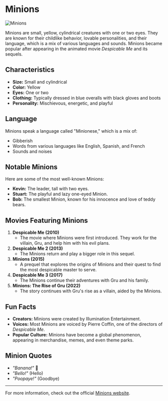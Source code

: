 # Minions

![Minions](https://upload.wikimedia.org/wikipedia/en/7/79/Minions_%28film%29_poster.jpg)

Minions are small, yellow, cylindrical creatures with one or two eyes. They are known for their childlike behavior, lovable personalities, and their language, which is a mix of various languages and sounds. Minions became popular after appearing in the animated movie *Despicable Me* and its sequels.

## Characteristics
- **Size:** Small and cylindrical
- **Color:** Yellow
- **Eyes:** One or two
- **Clothing:** Typically dressed in blue overalls with black gloves and boots
- **Personality:** Mischievous, energetic, and playful

## Language
Minions speak a language called "Minionese," which is a mix of:
- Gibberish
- Words from various languages like English, Spanish, and French
- Sounds and noises

## Notable Minions
Here are some of the most well-known Minions:
- **Kevin:** The leader, tall with two eyes.
- **Stuart:** The playful and lazy one-eyed Minion.
- **Bob:** The smallest Minion, known for his innocence and love of teddy bears.

## Movies Featuring Minions
1. **Despicable Me (2010)**
   - The movie where Minions were first introduced. They work for the villain, Gru, and help him with his evil plans.
2. **Despicable Me 2 (2013)**
   - The Minions return and play a bigger role in this sequel.
3. **Minions (2015)**
   - A prequel that explores the origins of Minions and their quest to find the most despicable master to serve.
4. **Despicable Me 3 (2017)**
   - The Minions continue their adventures with Gru and his family.
5. **Minions: The Rise of Gru (2022)**
   - The story continues with Gru's rise as a villain, aided by the Minions.

## Fun Facts
- **Creators:** Minions were created by Illumination Entertainment.
- **Voices:** Most Minions are voiced by Pierre Coffin, one of the directors of *Despicable Me*.
- **Popular Culture:** Minions have become a global phenomenon, appearing in merchandise, memes, and even theme parks.

## Minion Quotes
- *"Banana!"* 🍌
- *"Bello!"* (Hello)
- *"Poopaye!"* (Goodbye)

---

For more information, check out the official [Minions website](https://www.minionsmovie.com/).
